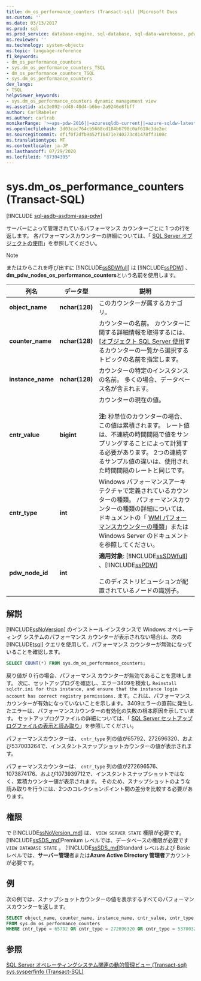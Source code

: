 ```yaml
---
title: dm_os_performance_counters (Transact-sql) |Microsoft Docs
ms.custom: ''
ms.date: 03/13/2017
ms.prod: sql
ms.prod_service: database-engine, sql-database, sql-data-warehouse, pdw
ms.reviewer: ''
ms.technology: system-objects
ms.topic: language-reference
f1_keywords:
- dm_os_performance_counters
- sys.dm_os_performance_counters_TSQL
- dm_os_performance_counters_TSQL
- sys.dm_os_performance_counters
dev_langs:
- TSQL
helpviewer_keywords:
- sys.dm_os_performance_counters dynamic management view
ms.assetid: a1c3e892-cd48-40d4-b6be-2a9246e8fbff
author: CarlRabeler
ms.author: carlrab
monikerRange: '>=aps-pdw-2016||=azuresqldb-current||=azure-sqldw-latest||>=sql-server-2016||=sqlallproducts-allversions||>=sql-server-linux-2017||=azuresqldb-mi-current'
ms.openlocfilehash: 3d03cac764cb5668cd184b6798c0af618c3de2ec
ms.sourcegitcommit: df1f0f2dfb9452f16471e740273cd1478ff3100c
ms.translationtype: MT
ms.contentlocale: ja-JP
ms.lasthandoff: 07/29/2020
ms.locfileid: "87394395"
---
```

# <a name="sysdm_os_performance_counters-transact-sql"></a>sys.dm_os_performance_counters (Transact-SQL)
[!INCLUDE [sql-asdb-asdbmi-asa-pdw](../../includes/applies-to-version/sql-asdb-asdbmi-asa-pdw.md)]

  サーバーによって管理されているパフォーマンス カウンターごとに 1 つの行を返します。 各パフォーマンスカウンターの詳細については、「 [SQL Server オブジェクトの使用](../../relational-databases/performance-monitor/use-sql-server-objects.md)」を参照してください。  
  
> [!NOTE]  
>  またはからこれを呼び出すに [!INCLUDE[ssSDWfull](../../includes/sssdwfull-md.md)] は [!INCLUDE[ssPDW](../../includes/sspdw-md.md)] 、 **dm_pdw_nodes_os_performance_counters**という名前を使用します。  
  
|列名|データ型|説明|  
|-----------------|---------------|-----------------|  
|**object_name**|**nchar(128)**|このカウンターが属するカテゴリ。|  
|**counter_name**|**nchar(128)**|カウンターの名前。 カウンターに関する詳細情報を取得するには、[[オブジェクト SQL Server 使用](../../relational-databases/performance-monitor/use-sql-server-objects.md)するカウンターの一覧から選択するトピックの名前を指定します。 |  
|**instance_name**|**nchar(128)**|カウンターの特定のインスタンスの名前。 多くの場合、データベース名が含まれます。|  
|**cntr_value**|**bigint**|カウンターの現在の値。<br /><br /> **注:** 秒単位のカウンターの場合、この値は累積されます。 レート値は、不連続の時間間隔で値をサンプリングすることによって計算する必要があります。 2つの連続するサンプル値の違いは、使用された時間間隔のレートと同じです。|  
|**cntr_type**|**int**|Windows パフォーマンスアーキテクチャで定義されているカウンターの種類。 パフォーマンスカウンターの種類の詳細については、ドキュメントの「 [WMI パフォーマンスカウンターの種類](https://docs.microsoft.com/windows/desktop/WmiSdk/wmi-performance-counter-types)」または Windows Server のドキュメントを参照してください。|  
|**pdw_node_id**|**int**|**適用対象**: [!INCLUDE[ssSDWfull](../../includes/sssdwfull-md.md)] 、[!INCLUDE[ssPDW](../../includes/sspdw-md.md)]<br /><br /> このディストリビューションが配置されているノードの識別子。|  
  
## <a name="remarks"></a>解説  
 [!INCLUDE[ssNoVersion](../../includes/ssnoversion-md.md)] のインストール インスタンスで Windows オペレーティング システムのパフォーマンス カウンターが表示されない場合は、次の [!INCLUDE[tsql](../../includes/tsql-md.md)] クエリを使用して、パフォーマンス カウンターが無効になっていることを確認します。  
  
```sql  
SELECT COUNT(*) FROM sys.dm_os_performance_counters;  
```  
  
戻り値が 0 行の場合、パフォーマンス カウンターが無効であることを意味します。 次に、セットアップログを確認し、エラー3409を検索し `Reinstall sqlctr.ini for this instance, and ensure that the instance login account has correct registry permissions.` ます。これは、パフォーマンスカウンターが有効になっていないことを示します。 3409エラーの直前に発生したエラーは、パフォーマンスカウンターの有効化の失敗の根本原因を示しています。 セットアップログファイルの詳細については、「 [SQL Server セットアップログファイルの表示と読み取り](../../database-engine/install-windows/view-and-read-sql-server-setup-log-files.md)」を参照してください。  

パフォーマンスカウンターは、 `cntr_type` 列の値が65792、272696320、および537003264で、インスタントスナップショットカウンターの値が表示されます。

パフォーマンスカウンターは、 `cntr_type` 列の値が272696576、1073874176、および1073939712で、インスタントスナップショットではなく、累積カウンター値が表示されます。 そのため、スナップショットのような読み取りを行うには、2つのコレクションポイント間の差分を比較する必要があります。

## <a name="permission"></a>権限

で [!INCLUDE[ssNoVersion_md](../../includes/ssnoversion-md.md)] は、 `VIEW SERVER STATE` 権限が必要です。   
[!INCLUDE[ssSDS_md](../../includes/sssds-md.md)]Premium レベルでは、データベースの権限が必要です `VIEW DATABASE STATE` 。 [!INCLUDE[ssSDS_md](../../includes/sssds-md.md)]Standard レベルおよび Basic レベルでは、**サーバー管理**者または**Azure Active Directory 管理者**アカウントが必要です。   
 
## <a name="examples"></a>例  
 次の例では、スナップショットカウンターの値を表示するすべてのパフォーマンスカウンターを返します。  
  
```sql  
SELECT object_name, counter_name, instance_name, cntr_value, cntr_type  
FROM sys.dm_os_performance_counters
WHERE cntr_type = 65792 OR cntr_type = 272696320 OR cntr_type = 537003264;  
```  
  
## <a name="see-also"></a>参照  
  [SQL Server オペレーティングシステム関連の動的管理ビュー &#40;Transact-sql&#41;](../../relational-databases/system-dynamic-management-views/sql-server-operating-system-related-dynamic-management-views-transact-sql.md)   
 [sys.sysperfinfo &#40;Transact-SQL&#41;](../../relational-databases/system-compatibility-views/sys-sysperfinfo-transact-sql.md)  
  
  


